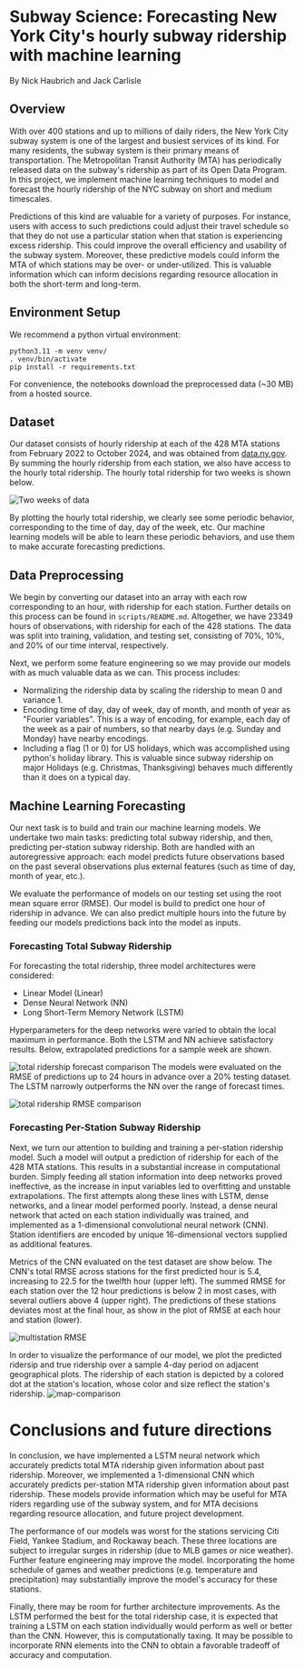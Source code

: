# Subway Science: Forecasting New York City's hourly subway ridership with machine learning

By Nick Haubrich and Jack Carlisle 

## Overview

With over 400 stations and up to millions of daily riders, the New York City subway system is one of the largest and busiest services of its kind. For many residents, the subway system is their primary means of transportation. The Metropolitan Transit Authority (MTA) has periodically released data on the subway's ridership as part of its Open Data Program. In this project, we implement machine learning techniques to model and forecast the hourly ridership of the NYC subway on short and medium timescales.

Predictions of this kind are valuable for a variety of purposes. For instance, users with access to such predictions could adjust their travel schedule so that they do not use a particular station when that station is experiencing excess ridership. This could improve the overall efficiency and usability of the subway system. Moreover, these predictive models could inform the MTA of which stations may be over- or under-utilized. This is valuable information which can inform decisions regarding resource allocation in both the short-term and long-term.

## Environment Setup
We recommend a python virtual environment:
```
python3.11 -m venv venv/
. venv/bin/activate
pip install -r requirements.txt
```
For convenience, the notebooks download the preprocessed data (~30 MB) from a hosted source.

## Dataset
Our dataset consists of hourly ridership at each of the 428 MTA stations from February 2022 to October 2024, and was obtained from [data.ny.gov](https://data.ny.gov/Transportation/MTA-Subway-Hourly-Ridership-Beginning-July-2020/wujg-7c2s/about_data). By summing the hourly ridership from each station, we also have access to the hourly total ridership. The hourly total ridership for two weeks is shown below. 

![Two weeks of data](plots/2weeksofridership.png)

By plotting the hourly total ridership, we clearly see some periodic behavior, corresponding to the time of day, day of the week, etc. Our machine learning models will be able to learn these periodic behaviors, and use them to make accurate forecasting predictions.

## Data Preprocessing
We begin by converting our dataset into an array with each row corresponding to an hour, with ridership for each station. Further details on this process can be found in `scripts/README.md`. Altogether, we have 23349 hours of observations, with ridership for each of the 428 stations. The data was split into training, validation, and testing set, consisting of 70%, 10%, and 20% of our time interval, respectively. 

Next, we perform some feature engineering so we may provide our models with as much valuable data as we can. This process includes:

- Normalizing the ridership data by scaling the ridership to mean 0 and variance 1.
- Encoding time of day, day of week, day of month, and month of year as "Fourier variables". This is a way of encoding, for example, each day of the week as a pair of numbers, so that nearby days (e.g. Sunday and Monday) have nearby encodings.
- Including a flag (1 or 0) for US holidays, which was accomplished using python's holiday library. This is valuable since subway ridership on major Holidays (e.g. Christmas, Thanksgiving) behaves much differently than it does on a typical day. 

## Machine Learning Forecasting
Our next task is to build and train our machine learning models. We undertake two main tasks: predicting total subway ridership, and then, predicting per-station subway ridership. Both are handled with an autoregressive approach: each model predicts future observations based on the past several observations plus external features (such as time of day, month of year, etc.).

We evaluate the performance of models on our testing set using the root mean square error (RMSE). Our model is build to predict one hour of ridership in advance. We can also predict multiple hours into the future by feeding our models predictions back into the model as inputs.

### Forecasting Total Subway Ridership
For forecasting the total ridership, three model architectures were considered:

 - Linear Model (Linear)
 - Dense Neural Network (NN)
 - Long Short-Term Memory Network (LSTM)

Hyperparameters for the deep networks were varied to obtain the local maximum in performance. Both the LSTM and NN achieve satisfactory results. Below, extrapolated predictions for a sample week are shown.


![total ridership forecast comparison](plots/totalRidershipWeekComparison.png)
The models were evaluated on the RMSE of predictions up to 24 hours in advance over a 20% testing dataset. The LSTM narrowly outperforms the NN over the range of forecast times.

![total ridership RMSE comparison](plots/totalRidershipRMSEComparison.png)

### Forecasting Per-Station Subway Ridership

Next, we turn our attention to building and training a per-station ridership model. Such a model will output a prediction of ridership for each of the 428 MTA stations. This results in a substantial increase in computational burden. Simply feeding all station information into deep networks proved ineffective, as the increase in input variables led to overfitting and unstable extrapolations. The first attempts along these lines with LSTM, dense networks, and a linear model performed poorly. Instead, a dense neural network that acted on each station individually was trained, and implemented as a 1-dimensional convolutional neural network (CNN). Station identifiers are encoded by unique 16-dimensional vectors supplied as additional features. 

Metrics of the CNN evaluated on the test dataset are show below. The CNN's total RMSE across stations for the first predicted hour is 5.4, increasing to 22.5 for the twelfth hour (upper left). The summed RMSE for each station over the 12 hour predictions is below 2 in most cases, with several outliers above 4 (upper right). The predictions of these stations deviates most at the final hour, as show in the plot of RMSE at each hour and station (lower).

![multistation RMSE](plots/multistationRMSE.png)

In order to visualize the performance of our model, we plot the predicted ridersip and true ridership over a sample 4-day period on adjacent geographical plots. The ridership of each station is depicted by a colored dot at the station's location, whose color and size reflect the station's ridership.
![map-comparison](plots/mergedMTAanimation.gif)

# Conclusions and future directions

In conclusion, we have implemented a LSTM neural network which accurately predicts total MTA ridership given information about past ridership. Moreover, we implemented a 1-dimensional CNN which accurately predicts per-station MTA ridership given information about past ridership. These models provide information which may be useful for MTA riders regarding use of the subway system, and for MTA decisions regarding resource allocation, and future project development. 

The performance of our models was worst for the stations servicing Citi Field, Yankee Stadium, and Rockaway beach. These three locations are subject to irregular surges in ridership (due to MLB games or nice weather). Further feature engineering may improve the model. Incorporating the home schedule of games and weather predictions (e.g. temperature and precipitation) may substantially improve the model's accuracy for these stations.

Finally, there may be room for further architecture improvements. As the LSTM performed the best for the total ridership case, it is expected that training a LSTM on each station individually would perform as well or better than the CNN. However, this is computationally taxing. It may be possible to incorporate RNN elements into the CNN to obtain a favorable tradeoff of accuracy and computation.


